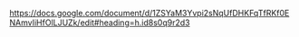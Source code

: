 https://docs.google.com/document/d/1ZSYaM3Yvpi2sNqUfDHKFqTfRKf0ENAmvIiHfOlLJUZk/edit#heading=h.id8s0q9r2d3
